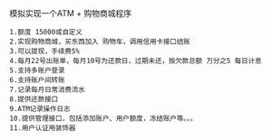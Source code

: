 
模拟实现一个ATM + 购物商城程序

    1.额度 15000或自定义
    2.实现购物商城，买东西加入 购物车，调用信用卡接口结账
    3.可以提现，手续费5%
    4.每月22号出账单，每月10号为还款日，过期未还，按欠款总额 万分之5 每日计息
    5.支持多账户登录
    6.支持账户间转账
    7.记录每月日常消费流水
    8.提供还款接口
    9.ATM记录操作日志
    10.提供管理接口，包括添加账户、用户额度，冻结账户等。。。
    11.用户认证用装饰器